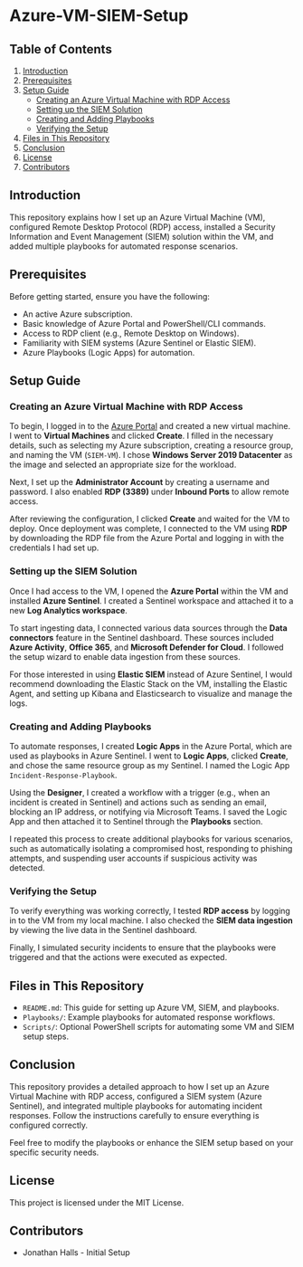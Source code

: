 # Azure-VM-SIEM-Setup

## Table of Contents

1. [Introduction](#introduction)
2. [Prerequisites](#prerequisites)
3. [Setup Guide](#setup-guide)
   - [Creating an Azure Virtual Machine with RDP Access](#creating-an-azure-virtual-machine-with-rdp-access)
   - [Setting up the SIEM Solution](#setting-up-the-siem-solution)
   - [Creating and Adding Playbooks](#creating-and-adding-playbooks)
   - [Verifying the Setup](#verifying-the-setup)
4. [Files in This Repository](#files-in-this-repository)
5. [Conclusion](#conclusion)
6. [License](#license)
7. [Contributors](#contributors)

## Introduction

This repository explains how I set up an Azure Virtual Machine (VM), configured Remote Desktop Protocol (RDP) access, installed a Security Information and Event Management (SIEM) solution within the VM, and added multiple playbooks for automated response scenarios.

## Prerequisites

Before getting started, ensure you have the following:

- An active Azure subscription.
- Basic knowledge of Azure Portal and PowerShell/CLI commands.
- Access to RDP client (e.g., Remote Desktop on Windows).
- Familiarity with SIEM systems (Azure Sentinel or Elastic SIEM).
- Azure Playbooks (Logic Apps) for automation.

## Setup Guide

### Creating an Azure Virtual Machine with RDP Access

To begin, I logged in to the [Azure Portal](https://portal.azure.com) and created a new virtual machine. I went to **Virtual Machines** and clicked **Create**. I filled in the necessary details, such as selecting my Azure subscription, creating a resource group, and naming the VM (`SIEM-VM`). I chose **Windows Server 2019 Datacenter** as the image and selected an appropriate size for the workload.

Next, I set up the **Administrator Account** by creating a username and password. I also enabled **RDP (3389)** under **Inbound Ports** to allow remote access.

After reviewing the configuration, I clicked **Create** and waited for the VM to deploy. Once deployment was complete, I connected to the VM using **RDP** by downloading the RDP file from the Azure Portal and logging in with the credentials I had set up.

### Setting up the SIEM Solution

Once I had access to the VM, I opened the **Azure Portal** within the VM and installed **Azure Sentinel**. I created a Sentinel workspace and attached it to a new **Log Analytics workspace**.

To start ingesting data, I connected various data sources through the **Data connectors** feature in the Sentinel dashboard. These sources included **Azure Activity**, **Office 365**, and **Microsoft Defender for Cloud**. I followed the setup wizard to enable data ingestion from these sources.

For those interested in using **Elastic SIEM** instead of Azure Sentinel, I would recommend downloading the Elastic Stack on the VM, installing the Elastic Agent, and setting up Kibana and Elasticsearch to visualize and manage the logs.

### Creating and Adding Playbooks

To automate responses, I created **Logic Apps** in the Azure Portal, which are used as playbooks in Azure Sentinel. I went to **Logic Apps**, clicked **Create**, and chose the same resource group as my Sentinel. I named the Logic App `Incident-Response-Playbook`.

Using the **Designer**, I created a workflow with a trigger (e.g., when an incident is created in Sentinel) and actions such as sending an email, blocking an IP address, or notifying via Microsoft Teams. I saved the Logic App and then attached it to Sentinel through the **Playbooks** section.

I repeated this process to create additional playbooks for various scenarios, such as automatically isolating a compromised host, responding to phishing attempts, and suspending user accounts if suspicious activity was detected.

### Verifying the Setup

To verify everything was working correctly, I tested **RDP access** by logging in to the VM from my local machine. I also checked the **SIEM data ingestion** by viewing the live data in the Sentinel dashboard.

Finally, I simulated security incidents to ensure that the playbooks were triggered and that the actions were executed as expected.

## Files in This Repository

- `README.md`: This guide for setting up Azure VM, SIEM, and playbooks.
- `Playbooks/`: Example playbooks for automated response workflows.
- `Scripts/`: Optional PowerShell scripts for automating some VM and SIEM setup steps.

## Conclusion

This repository provides a detailed approach to how I set up an Azure Virtual Machine with RDP access, configured a SIEM system (Azure Sentinel), and integrated multiple playbooks for automating incident responses. Follow the instructions carefully to ensure everything is configured correctly.

Feel free to modify the playbooks or enhance the SIEM setup based on your specific security needs.

## License

This project is licensed under the MIT License.

## Contributors

- Jonathan Halls - Initial Setup
